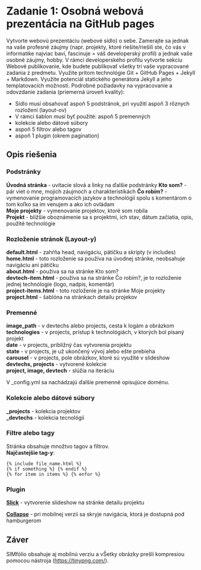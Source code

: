 # Zadanie 1: Osobná webová prezentácia na GitHub pages

Vytvorte webovú prezentáciu (webové sídlo) o sebe. Zamerajte sa jednak na vaše profesné záujmy (napr. projekty, ktoré riešite/riešili ste, čo vás v informatike najviac baví, fascinuje = váš developerský profil) a jednak vaše osobné záujmy, hobby.
V rámci developerského profilu vytvorte sekciu Webové publikovanie, kde budete publikovať všetky tri vaše vypracované zadania z predmetu.
Využite pritom technológie Git + GitHub Pages + Jekyll + Markdown. Využite potenciál statického generátora Jekyll a jeho templatovacích možností.
Podrobné požiadavky na vypracovanie a odovzdanie zadania (priemerná úroveň kvality):
-	Sídlo musí obsahovať aspoň 5 podstránok, pri využití aspoň 3 rôznych rozložení (layout-ov)
-	V rámci šablon musí byť použité:
	aspoň 5 premenných
-	kolekcie alebo dátové súbory
-	aspoň 5 filtrov alebo tagov
-	aspoň 1 plugin (okrem pagination)

## Opis riešenia

### Podstránky

**Úvodná stránka** - uvítacie slová a linky na ďalšie podstránky
**Kto som?** - pár viet o mne, mojich záujmoch a charakteristikách
**Čo robím?** - vymenovanie programovacích jazykov a technológií spolu s komentárom o tom koľko sa im venujem a ako ich ovládam    
**Moje projekty** - vymenovanie projektov, ktoré som robila     
**Projekt** - bližšie oboznámenie sa s projektmi, ich stav, dátum začiatia, opis, použité technológie

### Rozloženie stránok (Layout-y)

**default.html** - zahŕňa head, navigáciu, pätičku a skripty (v includes)    
**home.html** - toto rozloženie sa používa na úvodnej stránke, neobsahuje navigáciu ani pätičku   
**about.html** - použiva sa na stránke Kto som?  
**devtech-item.html** - používa sa na stránke Čo robím?, je to rozloženie jednej technólogie (logo, nadpis, komentár)  
**project-items.html** - toto rozloženie je na stránke Moje projekty  
**project.html** - šablóna na stránkach detailu projekov

### Premenné

**image_path** - v devtechs alebo projects, cesta k logám a obrázkom   
**technologies** - v projects, prístup k technológiách, v ktorých bol písaný projekt  
**date** - v projects, približný čas vytvorenia projektu   
**state** - v projects, je už ukončený vývoj alebo ešte prebieha   
**carousel** - v projects, pole obrázkov, ktoré sú využité v slideshow   
**devtechs, projects** - vytvorené kolekcie  
**project, image, devtech** - slúžia na iteráciu  

V _config.yml sa nachádzajú ďalšie premenné opisujúce doménu.

### Kolekcie alebo dátové súbory

**_projects** - kolekcia projektov  
**_devtechs** - kolekcia tecnológií 

### Filtre alebo tagy

Stránka obsahuje množtvo tagov a filtrov.  
**Najčastejšie tag-y**:
```
{% include file_name.html %}
{% if something %} {% endif %}
{% for item in items %} {% enfor %}
```

### Plugin

[**Slick**](http://kenwheeler.github.io/slick/) - vytvorenie slideshow na stránke detailu projektu

[**Collapse**](https://getbootstrap.com/docs/4.1/components/collapse/) - pri mobilnej verzii sa skryje navigácia, ktorá je dostupná pod hamburgerom

## Záver

SIMfólio obsahuje aj mobilnú verziu a  vŠetky obrázky prešli kompresiou  pomocou nástroja (https://tinypng.com/). 





